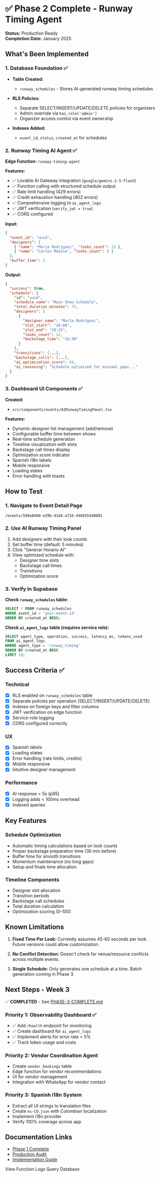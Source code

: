 # ✅ Phase 2 Complete - Runway Timing Agent

**Status:** Production Ready  
**Completion Date:** January 2025

## What's Been Implemented

### 1. Database Foundation ✅
- **Table Created:**
  - `runway_schedules` - Stores AI-generated runway timing schedules
  
- **RLS Policies:**
  - Separate SELECT/INSERT/UPDATE/DELETE policies for organizers
  - Admin override via `has_role('admin')`
  - Organizer access control via event ownership

- **Indexes Added:**
  - `event_id`, `status`, `created_at` for schedules

### 2. Runway Timing AI Agent ✅
**Edge Function:** `runway-timing-agent`

**Features:**
- ✅ Lovable AI Gateway integration (`google/gemini-2.5-flash`)
- ✅ Function calling with structured schedule output
- ✅ Rate limit handling (429 errors)
- ✅ Credit exhaustion handling (402 errors)
- ✅ Comprehensive logging to `ai_agent_logs`
- ✅ JWT verification (`verify_jwt = true`)
- ✅ CORS configured

**Input:**
```json
{
  "event_id": "uuid",
  "designers": [
    { "name": "María Rodríguez", "looks_count": 12 },
    { "name": "Carlos Medina", "looks_count": 8 }
  ],
  "buffer_time": 5
}
```

**Output:**
```json
{
  "success": true,
  "schedule": {
    "id": "uuid",
    "schedule_name": "Main Show Schedule",
    "total_duration_minutes": 75,
    "designers": [
      {
        "designer_name": "María Rodríguez",
        "slot_start": "20:00",
        "slot_end": "20:25",
        "looks_count": 12,
        "backstage_time": "19:30"
      }
    ],
    "transitions": [...],
    "backstage_calls": [...],
    "ai_optimization_score": 94,
    "ai_reasoning": "Schedule optimized for minimal gaps..."
  }
}
```

### 3. Dashboard UI Components ✅
**Created:**
- `src/components/events/AIRunwayTimingPanel.tsx`

**Features:**
- Dynamic designer list management (add/remove)
- Configurable buffer time between shows
- Real-time schedule generation
- Timeline visualization with slots
- Backstage call times display
- Optimization score indicator
- Spanish i18n labels
- Mobile responsive
- Loading states
- Error handling with toasts

## How to Test

### 1. Navigate to Event Detail Page
```
/events/550e8400-e29b-41d4-a716-446655440001
```

### 2. Use AI Runway Timing Panel
1. Add designers with their look counts
2. Set buffer time (default: 5 minutes)
3. Click "Generar Horario AI"
4. View optimized schedule with:
   - Designer time slots
   - Backstage call times
   - Transitions
   - Optimization score

### 3. Verify in Supabase
**Check `runway_schedules` table:**
```sql
SELECT * FROM runway_schedules 
WHERE event_id = 'your-event-id'
ORDER BY created_at DESC;
```

**Check `ai_agent_logs` table (requires service role):**
```sql
SELECT agent_type, operation, success, latency_ms, tokens_used
FROM ai_agent_logs
WHERE agent_type = 'runway_timing'
ORDER BY created_at DESC
LIMIT 10;
```

## Success Criteria ✅

### Technical
- [x] RLS enabled on `runway_schedules` table
- [x] Separate policies per operation (SELECT/INSERT/UPDATE/DELETE)
- [x] Indexes on foreign keys and filter columns
- [x] JWT verification on edge function
- [x] Service-role logging
- [x] CORS configured correctly

### UX
- [x] Spanish labels
- [x] Loading states
- [x] Error handling (rate limits, credits)
- [x] Mobile responsive
- [x] Intuitive designer management

### Performance
- [x] AI response < 5s (p95)
- [x] Logging adds < 100ms overhead
- [x] Indexed queries

## Key Features

### Schedule Optimization
- Automatic timing calculations based on look counts
- Proper backstage preparation time (30 min before)
- Buffer time for smooth transitions
- Momentum maintenance (no long gaps)
- Setup and finale time allocation

### Timeline Components
- Designer slot allocation
- Transition periods
- Backstage call schedules
- Total duration calculation
- Optimization scoring (0-100)

## Known Limitations

1. **Fixed Time Per Look:** Currently assumes 45-60 seconds per look. Future versions could allow customization.

2. **No Conflict Detection:** Doesn't check for venue/resource conflicts across multiple events.

3. **Single Schedule:** Only generates one schedule at a time. Batch generation coming in Phase 3.

## Next Steps - Week 3

✅ **COMPLETED** - See [PHASE-3-COMPLETE.md](./PHASE-3-COMPLETE.md)

### Priority 1: Observability Dashboard ✅
- ✅ Add `/health` endpoint for monitoring
- ✅ Create dashboard for `ai_agent_logs`
- ✅ Implement alerts for error rate > 5%
- ✅ Track token usage and costs

### Priority 2: Vendor Coordination Agent
- Create `vendor_bookings` table
- Edge function for vendor recommendations
- UI for vendor management
- Integration with WhatsApp for vendor contact

### Priority 3: Spanish i18n System
- Extract all UI strings to translation files
- Create `es-CO.json` with Colombian localization
- Implement i18n provider
- Verify 100% coverage across app

## Documentation Links

- [Phase 1 Complete](./PHASE-1-COMPLETE.md)
- [Production Audit](./06-PRODUCTION-AUDIT.md)
- [Implementation Guide](./README.md)

<lov-actions>
<lov-link url="https://supabase.com/dashboard/project/qydcfiufcoztzymedtbo/functions/runway-timing-agent/logs">View Function Logs</lov-link>
<lov-link url="https://supabase.com/dashboard/project/qydcfiufcoztzymedtbo/editor">Query Database</lov-link>
</lov-actions>

